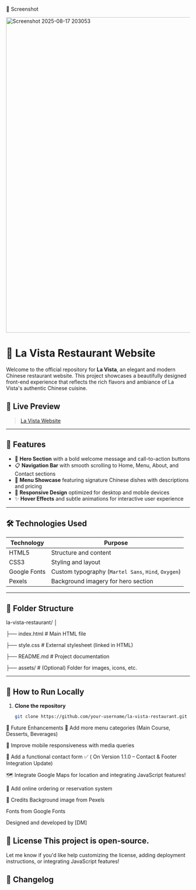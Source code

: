 
📸 Screenshot

<img width="1897" height="862" alt="Screenshot 2025-08-17 203053" src="https://github.com/user-attachments/assets/ec844fb7-9bd5-4c70-9628-61c08345bfd5" />

# 🥢 La Vista Restaurant Website

Welcome to the official repository for **La Vista**, an elegant and modern Chinese restaurant website. This project showcases a beautifully designed front-end experience that reflects the rich flavors and ambiance of La Vista's authentic Chinese cuisine.

## 🌟 Live Preview

> [La Vista Website](https://lavista.netlify.app/)
-------------------

## 📌 Features

- 🎯 **Hero Section** with a bold welcome message and call-to-action buttons
- 📋 **Navigation Bar** with smooth scrolling to Home, Menu, About, and Contact sections
- 🍜 **Menu Showcase** featuring signature Chinese dishes with descriptions and pricing
- 🎨 **Responsive Design** optimized for desktop and mobile devices
- ✨ **Hover Effects** and subtle animations for interactive user experience

---

## 🛠️ Technologies Used

| Technology | Purpose |
|------------|---------|
| HTML5      | Structure and content |
| CSS3       | Styling and layout |
| Google Fonts | Custom typography (`Martel Sans`, `Hind`, `Oxygen`) |
| Pexels     | Background imagery for hero section |

---

## 📂 Folder Structure

la-vista-restaurant/ │ 

├── index.html # Main HTML file

├── style.css # External stylesheet (linked in HTML) 

├── README.md # Project documentation 

├── assets/ # (Optional) Folder for images, icons, etc.

---

## 🚀 How to Run Locally

1. **Clone the repository**
   ```bash
   git clone https://github.com/your-username/la-vista-restaurant.git

📌 Future Enhancements
🧾 Add more menu categories (Main Course, Desserts, Beverages)

📱 Improve mobile responsiveness with media queries

📧 Add a functional contact form ✅ ( On Version 1.1.0 – Contact & Footer Integration Update)

🗺️ Integrate Google Maps for location and integrating JavaScript features!

🛒 Add online ordering or reservation system

🙌 Credits
Background image from Pexels

Fonts from Google Fonts

Designed and developed by [DM]

📃 License
This project is open-source.
---

Let me know if you'd like help customizing the license, adding deployment instructions, or integrating JavaScript features!

## 📜 Changelog


